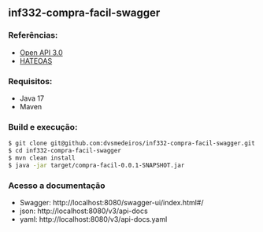 ## inf332-compra-facil-swagger

### Referências: 
- [Open API 3.0](https://www.baeldung.com/spring-rest-openapi-documentation)
- [HATEOAS](https://www.baeldung.com/spring-hateoas-tutorial)

### Requisitos:
- Java 17
- Maven

### Build e execução: 
```bash
$ git clone git@github.com:dvsmedeiros/inf332-compra-facil-swagger.git
$ cd inf332-compra-facil-swagger
$ mvn clean install 
$ java -jar target/compra-facil-0.0.1-SNAPSHOT.jar 
```

### Acesso a documentação

- Swagger: http://localhost:8080/swagger-ui/index.html#/
- json: http://localhost:8080/v3/api-docs
- yaml: http://localhost:8080/v3/api-docs.yaml